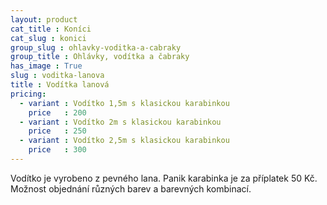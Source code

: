 ```yaml
---
layout: product
cat_title : Koníci
cat_slug : konici
group_slug : ohlavky-voditka-a-cabraky
group_title : Ohlávky, vodítka a čabraky
has_image : True
slug : voditka-lanova
title : Vodítka lanová
pricing:
  - variant : Vodítko 1,5m s klasickou karabinkou
    price   : 200
  - variant : Vodítko 2m s klasickou karabinkou
    price   : 250
  - variant : Vodítko 2,5m s klasickou karabinkou
    price   : 300
---
```


Vodítko je vyrobeno z pevného lana.
Panik karabinka je za příplatek 50&nbsp;Kč. 
Možnost objednání různých barev a barevných kombinací.

